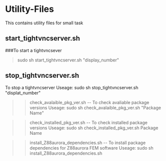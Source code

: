 # Utility-Files

This contains utility files for small task

start_tightvncserver.sh
-----------------------
###To start a tightvncsever
> sudo sh start_tightvncserver.sh "display_number"
	
stop_tightvncserver.sh
------------------------	
To stop a tightvncserver
Useage: 
	sudo sh stop_tightvncserver.sh "displat_number"
	
>> check_avalaible_pkg_ver.sh -- To check avaliable package versions
   Useage: sudo sh check_avalaible_pkg_ver.sh "Package Name"

>> check_installed_pkg_ver.sh -- To check installed package versions
   Useage: sudo sh check_installed_pkg_ver.sh Package Name

>> install_Z88aurora_dependencies.sh -- To install package dependencies for Z88aurora FEM software
   Useage: sudo sh install_Z88aurora_dependencies.sh 


